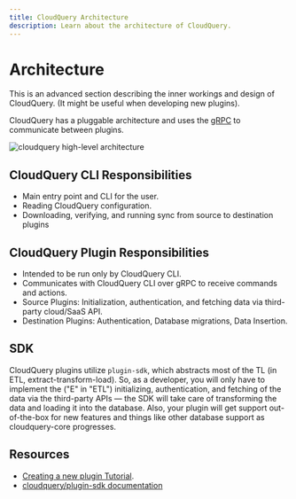 ```yaml
---
title: CloudQuery Architecture
description: Learn about the architecture of CloudQuery.
---
```


# Architecture

This is an advanced section describing the inner workings and design of CloudQuery. \(It might be useful when developing new plugins\).

CloudQuery has a pluggable architecture and uses the [gRPC](https://grpc.io/docs/languages/go/basics/) to communicate between plugins.

![cloudquery high-level architecture](/images/cloudquery-architecture.png)

## CloudQuery CLI Responsibilities

- Main entry point and CLI for the user.
- Reading CloudQuery configuration.
- Downloading, verifying, and running sync from source to destination plugins

## CloudQuery Plugin Responsibilities

- Intended to be run only by CloudQuery CLI.
- Communicates with CloudQuery CLI over gRPC to receive commands and actions.
- Source Plugins: Initialization, authentication, and fetching data via third-party cloud/SaaS API.
- Destination Plugins: Authentication, Database migrations, Data Insertion.

## SDK

CloudQuery plugins utilize `plugin-sdk`, which abstracts most of the TL \(in ETL, extract-transform-load\). So, as a developer, you will only have to implement the \("E" in "ETL"\) initializing, authentication, and fetching of the data via the third-party APIs — the SDK will take care of transforming the data and loading it into the database. Also, your plugin will get support out-of-the-box for new features and things like other database support as cloudquery-core progresses.

## Resources

- [Creating a new plugin Tutorial](./creating-new-plugin).
- [cloudquery/plugin-sdk documentation](https://pkg.go.dev/github.com/cloudquery/plugin-sdk)
